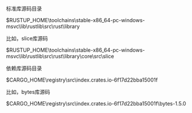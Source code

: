 标准库源码目录

$RUSTUP_HOME\toolchains\stable-x86_64-pc-windows-msvc\lib\rustlib\src\rust\library

比如，slice库源码

$RUSTUP_HOME\toolchains\stable-x86_64-pc-windows-msvc\lib\rustlib\src\rust\library\core\src\slice

依赖库源码目录

$CARGO_HOME\registry\src\index.crates.io-6f17d22bba15001f

比如，bytes库源码

$CARGO_HOME\registry\src\index.crates.io-6f17d22bba15001f\bytes-1.5.0